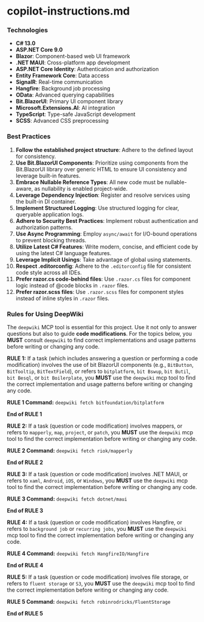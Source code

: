 # copilot-instructions.md

### Technologies
- **C# 13.0**
- **ASP.NET Core 9.0**
- **Blazor**: Component-based web UI framework
- **.NET MAUI**: Cross-platform app development
- **ASP.NET Core Identity**: Authentication and authorization
- **Entity Framework Core**: Data access
- **SignalR**: Real-time communication
- **Hangfire**: Background job processing
- **OData**: Advanced querying capabilities
- **Bit.BlazorUI**: Primary UI component library
- **Microsoft.Extensions.AI**: AI integration
- **TypeScript**: Type-safe JavaScript development
- **SCSS**: Advanced CSS preprocessing

### Best Practices

1.  **Follow the established project structure**: Adhere to the defined layout for consistency.
2.  **Use Bit.BlazorUI Components**: Prioritize using components from the Bit.BlazorUI library over generic HTML to ensure UI consistency and leverage built-in features.
3.  **Embrace Nullable Reference Types**: All new code must be nullable-aware, as nullability is enabled project-wide.
4.  **Leverage Dependency Injection**: Register and resolve services using the built-in DI container.
5.  **Implement Structured Logging**: Use structured logging for clear, queryable application logs.
6.  **Adhere to Security Best Practices**: Implement robust authentication and authorization patterns.
7.  **Use Async Programming**: Employ `async/await` for I/O-bound operations to prevent blocking threads.
8.  **Utilize Latest C# Features**: Write modern, concise, and efficient code by using the latest C# language features.
9.  **Leverage Implicit Usings**: Take advantage of global using statements.
10. **Respect .editorconfig**: Adhere to the `.editorconfig` file for consistent code style across all IDEs.
12. **Prefer razor.cs code-behind files**: Use `.razor.cs` files for component logic instead of @code blocks in `.razor` files.
13. **Prefer razor.scss files**: Use `.razor.scss` files for component styles instead of inline styles in `.razor` files.

### Rules for Using DeepWiki

The `deepwiki` MCP tool is essential for this project. Use it not only to answer questions but also to guide **code modifications**.
For the topics below, you **MUST** consult `deepwiki` to find correct implementations and usage patterns before writing or changing any code.

**RULE 1:** If a task (which includes answering a question or performing a code modification) involves the use of bit BlazorUI components (e.g., `BitButton`, `BitTooltip`, `BitTextField`), or refers to `bitplatform`, `bit Bswup`, `bit Butil`, `bit Besql`, or `bit Boilerplate`,
you **MUST** use the `deepwiki` mcp tool to find the correct implementation and usage patterns before writing or changing any code.

**RULE 1 Command:**
`deepwiki fetch bitfoundation/bitplatform`

**End of RULE 1**

**RULE 2:** If a task (question or code modification) involves mappers, or refers to `mapperly`, `map`, `project`, or `patch`, you **MUST** use the `deepwiki` mcp tool to find the correct implementation before writing or changing any code.

**RULE 2 Command:**
`deepwiki fetch riok/mapperly`

**End of RULE 2**

**RULE 3:** If a task (question or code modification) involves .NET MAUI, or refers to `xaml`, `Android`, `iOS`, or `Windows`, you **MUST** use the `deepwiki` mcp tool to find the correct implementation before writing or changing any code.

**RULE 3 Command:**
`deepwiki fetch dotnet/maui`

**End of RULE 3**

**RULE 4:** If a task (question or code modification) involves Hangfire, or refers to `background job` or `recurring jobs`, you **MUST** use the `deepwiki` mcp tool to find the correct implementation before writing or changing any code.

**RULE 4 Command:**
`deepwiki fetch HangfireIO/Hangfire`

**End of RULE 4**

**RULE 5:** If a task (question or code modification) involves file storage, or refers to `fluent storage` or `S3`, you **MUST** use the `deepwiki` mcp tool to find the correct implementation before writing or changing any code.

**RULE 5 Command:**
`deepwiki fetch robinrodricks/FluentStorage`

**End of RULE 5**